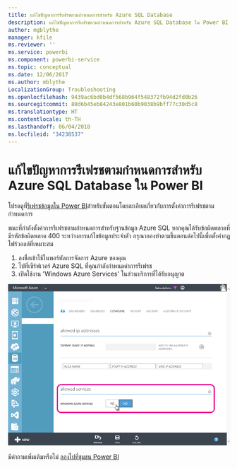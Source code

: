 ```yaml
---
title: แก้ไขปัญหาการรีเฟรชตามกำหนดการสำหรับ Azure SQL Database
description: แก้ไขปัญหาการรีเฟรชตามกำหนดการสำหรับ Azure SQL Database ใน Power BI
author: mgblythe
manager: kfile
ms.reviewer: ''
ms.service: powerbi
ms.component: powerbi-service
ms.topic: conceptual
ms.date: 12/06/2017
ms.author: mblythe
LocalizationGroup: Troubleshooting
ms.openlocfilehash: 9439ac6bd0b4df568b964f548372fb94d2fd0b26
ms.sourcegitcommit: 80d6b45eb84243e801b60b9038b9bff77c30d5c8
ms.translationtype: HT
ms.contentlocale: th-TH
ms.lasthandoff: 06/04/2018
ms.locfileid: "34238537"
---
```

# <a name="troubleshooting-scheduled-refresh-for-azure-sql-databases-in-power-bi"></a>แก้ไขปัญหาการรีเฟรชตามกำหนดการสำหรับ Azure SQL Database ใน Power BI
โปรดดูที่[รีเฟรชข้อมูลใน Power BI](refresh-data.md)สำหรับขั้นตอนโดยละเอียดเกี่ยวกับการตั้งค่าการรีเฟรชตามกำหนดการ

ขณะที่กำลังตั้งค่าการรีเฟรชตามกำหนดการสำหรับฐานข้อมูล Azure SQL หากคุณได้รับข้อผิดพลาดที่มีรหัสข้อผิดพลาด 400 ระหว่างการแก้ไขข้อมูลประจำตัว กรุณาลองทำตามขึ้นตอนต่อไปนี้เพื่อตั้งค่ากฎไฟร์วอลล์ที่เหมาะสม

1. ลงชื่อเข้าใช้ในพอร์ทัลการจัดการ Azure ของคุณ
2. ไปที่เซิร์ฟเวอร์ Azure SQL ที่คุณกำลังกำหนดค่าการรีเฟรช
3. เปิดใช้งาน 'Windows Azure Services' ในส่วนบริการที่ได้รับอนุญาต

![](media/service-admin-troubleshooting-scheduled-refresh-azure-sql-databases/azurerefresh.png)  

มีคำถามเพิ่มเติมหรือไม่ [ลองไปที่ชุมชน Power BI](http://community.powerbi.com/)


